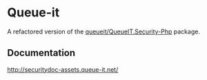 Queue-it
========

A refactored version of the [queueit/QueueIT.Security-Php](https://github.com/queueit/QueueIT.Security-Php) package.

Documentation
-------------

http://securitydoc-assets.queue-it.net/